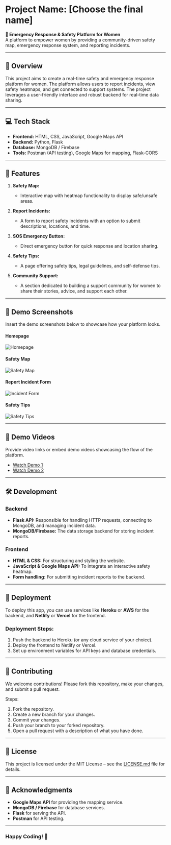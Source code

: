 # **Project Name: [Choose the final name]**  

**🚀 Emergency Response & Safety Platform for Women**  
A platform to empower women by providing a community-driven safety map, emergency response system, and reporting incidents.

---

## **🌟 Overview**  

This project aims to create a real-time safety and emergency response platform for women. The platform allows users to report incidents, view safety heatmaps, and get connected to support systems. The project leverages a user-friendly interface and robust backend for real-time data sharing.

---

## **💻 Tech Stack**

- **Frontend:** HTML, CSS, JavaScript, Google Maps API
- **Backend:** Python, Flask
- **Database:** MongoDB / Firebase
- **Tools:** Postman (API testing), Google Maps for mapping, Flask-CORS

---

## **🔑 Features**

1. **Safety Map:**
   - Interactive map with heatmap functionality to display safe/unsafe areas.
   
2. **Report Incidents:**
   - A form to report safety incidents with an option to submit descriptions, locations, and time.
   
3. **SOS Emergency Button:**
   - Direct emergency button for quick response and location sharing.
   
4. **Safety Tips:**
   - A page offering safety tips, legal guidelines, and self-defense tips.
   
5. **Community Support:**
   - A section dedicated to building a support community for women to share their stories, advice, and support each other.

---

## **📸 Demo Screenshots**

Insert the demo screenshots below to showcase how your platform looks.

#### **Homepage**

![Homepage](link_to_image)

#### **Safety Map**

![Safety Map](link_to_image)

#### **Report Incident Form**

![Incident Form](link_to_image)

#### **Safety Tips**

![Safety Tips](link_to_image)

---

## **🎥 Demo Videos**

Provide video links or embed demo videos showcasing the flow of the platform.

- [Watch Demo 1](link_to_video)
- [Watch Demo 2](link_to_video)

---

## **🛠️ Development**

### Backend
- **Flask API:** Responsible for handling HTTP requests, connecting to MongoDB, and managing incident data.
- **MongoDB/Firebase:** The data storage backend for storing incident reports.

### Frontend
- **HTML & CSS:** For structuring and styling the website.
- **JavaScript & Google Maps API:** To integrate an interactive safety heatmap.
- **Form handling:** For submitting incident reports to the backend.

---

## **🚀 Deployment**

To deploy this app, you can use services like **Heroku** or **AWS** for the backend, and **Netlify** or **Vercel** for the frontend.

### Deployment Steps:

1. Push the backend to Heroku (or any cloud service of your choice).
2. Deploy the frontend to Netlify or Vercel.
3. Set up environment variables for API keys and database credentials.

---

## **📝 Contributing**

We welcome contributions! Please fork this repository, make your changes, and submit a pull request.

Steps:
1. Fork the repository.
2. Create a new branch for your changes.
3. Commit your changes.
4. Push your branch to your forked repository.
5. Open a pull request with a description of what you have done.

---

## **📑 License**

This project is licensed under the MIT License – see the [LICENSE.md](LICENSE.md) file for details.

---

## **🤝 Acknowledgments**

- **Google Maps API** for providing the mapping service.
- **MongoDB / Firebase** for database services.
- **Flask** for serving the API.
- **Postman** for API testing.

---

### **Happy Coding!** 🚀
